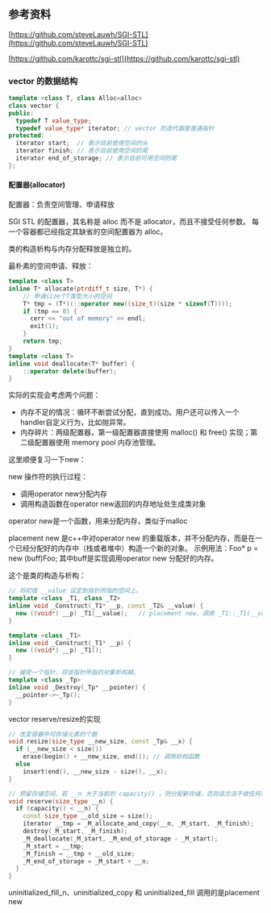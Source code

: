## 参考资料

[https://github.com/steveLauwh/SGI-STL](https://github.com/steveLauwh/SGI-STL)

[https://github.com/karottc/sgi-stl](https://github.com/karottc/sgi-stl)


### vector 的数据结构

```cpp
template <class T, class Alloc=alloc>
class vector {
public:
  typedef T value_type;
  typedef value_type* iterator; // vector 的迭代器是普通指针
protected:
  iterator start;  // 表示目前使用空间的头
  iterator finish; // 表示目前使用空间的尾
  iterator end_of_storage; // 表示目前可用空间的尾
};
```

#### 配置器(allocator)

配置器：负责空间管理、申请释放

SGI STL 的配置器，其名称是 alloc 而不是 allocator，而且不接受任何参数。
每一个容器都已经指定其缺省的空间配置器为 alloc。

类的构造析构与内存分配释放是独立的。


最朴素的空间申请、释放：
```cpp
template <class T>
inline T* allocate(ptrdiff_t size, T*) {
    // 申请size个T类型大小的空间
    T* tmp = (T*)(::operator new((size_t)(size * sizeof(T))));
    if (tmp == 0) {
	  cerr << "out of memory" << endl; 
	  exit(1);
    }
    return tmp;
}
template <class T>
inline void deallocate(T* buffer) {
    ::operator delete(buffer);
}
```

实际的实现会考虑两个问题：
 - 内存不足的情况：循环不断尝试分配，直到成功。用户还可以传入一个handler自定义行为，比如抛异常。
 - 内存碎片：两级配置器，第一级配置器直接使用 malloc() 和 free() 实现；第二级配置器使用 memory pool 内存池管理。

这里顺便复习一下new：

new 操作符的执行过程：
 - 调用operator new分配内存
 - 调用构造函数在operator new返回的内存地址处生成类对象

operator new是一个函数，用来分配内存，类似于malloc

placement new 是c++中对operator new 的重载版本，并不分配内存，而是在一个已经分配好的内存中（栈或者堆中）构造一个新的对象。
示例用法：Foo\* p = new (buff)Foo; 其中buff是实现调用operator new 分配好的内存。


这个是类的构造与析构：
```cpp
// 将初值 __value 设定到指针所指的空间上。
template <class _T1, class _T2>
inline void _Construct(_T1* __p, const _T2& __value) {
  new ((void*) __p) _T1(__value);   // placement new，调用 _T1::_T1(__value);
}

template <class _T1>
inline void _Construct(_T1* __p) {
  new ((void*) __p) _T1();
}

// 接受一个指针，将该指针所指的对象析构掉。
template <class _Tp>
inline void _Destroy(_Tp* __pointer) {
  __pointer->~_Tp();
}
```


vector reserve/resize的实现
```cpp
// 改变容器中可存储元素的个数 
void resize(size_type __new_size, const _Tp& __x) {
  if (__new_size < size()) 
    erase(begin() + __new_size, end()); // 调用析构函数
  else
    insert(end(), __new_size - size(), __x);
}

// 预留存储空间，若 __n 大于当前的 capacity() ，则分配新存储，否则该方法不做任何事。
void reserve(size_type __n) {
  if (capacity() < __n) {
    const size_type __old_size = size();
    iterator __tmp = _M_allocate_and_copy(__n, _M_start, _M_finish);
    destroy(_M_start, _M_finish);
    _M_deallocate(_M_start, _M_end_of_storage - _M_start);
    _M_start = __tmp;
    _M_finish = __tmp + __old_size;
    _M_end_of_storage = _M_start + __n;
  }
}
```

uninitialized_fill_n、uninitialized_copy 和 uninitialized_fill  调用的是placement new
